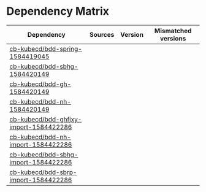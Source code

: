 # Dependency Matrix

Dependency | Sources | Version | Mismatched versions
---------- | ------- | ------- | -------------------
[cb-kubecd/bdd-spring-1584419045](https://github.com/cb-kubecd/bdd-spring-1584419045.git) |  | []() | 
[cb-kubecd/bdd-sbhg-1584420149](https://github.com/cb-kubecd/bdd-sbhg-1584420149.git) |  | []() | 
[cb-kubecd/bdd-gh-1584420149](https://github.com/cb-kubecd/bdd-gh-1584420149.git) |  | []() | 
[cb-kubecd/bdd-nh-1584420149](https://github.com/cb-kubecd/bdd-nh-1584420149.git) |  | []() | 
[cb-kubecd/bdd-ghfjxy-import-1584422286](https://github.com/cb-kubecd/bdd-ghfjxy-import-1584422286.git) |  | []() | 
[cb-kubecd/bdd-nh-import-1584422286](https://github.com/cb-kubecd/bdd-nh-import-1584422286.git) |  | []() | 
[cb-kubecd/bdd-sbhg-import-1584422286](https://github.com/cb-kubecd/bdd-sbhg-import-1584422286.git) |  | []() | 
[cb-kubecd/bdd-sbrp-import-1584422286](https://github.com/cb-kubecd/bdd-sbrp-import-1584422286.git) |  | []() | 
